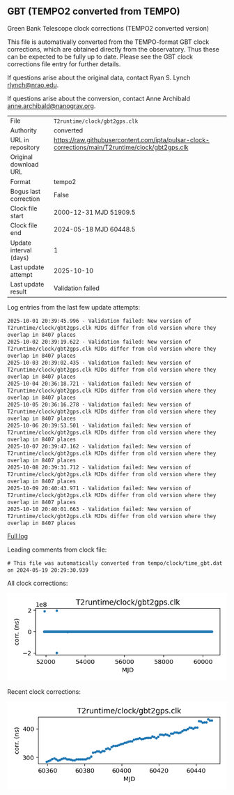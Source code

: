
## GBT (TEMPO2 converted from TEMPO)

Green Bank Telescope clock corrections (TEMPO2 converted version)

This file is automativally converted from the TEMPO-format GBT
clock corrections, which are obtained directly from the observatory.
Thus these can be expected to be fully up to date. Please see the
GBT clock corrections file entry for further details.

If questions arise about the original data, contact Ryan S. Lynch
<rlynch@nrao.edu>.

If questions arise about the conversion, contact Anne Archibald
<anne.archibald@nanograv.org>.

|     |     |
|:--- |:--- |
| File | `T2runtime/clock/gbt2gps.clk` |
| Authority | converted |
| URL in repository | <https://raw.githubusercontent.com/ipta/pulsar-clock-corrections/main/T2runtime/clock/gbt2gps.clk> |
| Original download URL | <None> |
| Format | tempo2 |
| Bogus last correction | False |
| Clock file start | 2000-12-31 MJD 51909.5 |
| Clock file end | 2024-05-18 MJD 60448.5 |
| Update interval (days) | 1 |
| Last update attempt | 2025-10-10 |
| Last update result | Validation failed |

Log entries from the last few update attempts:
```
2025-10-01 20:39:45.996 - Validation failed: New version of T2runtime/clock/gbt2gps.clk MJDs differ from old version where they overlap in 8407 places
2025-10-02 20:39:19.622 - Validation failed: New version of T2runtime/clock/gbt2gps.clk MJDs differ from old version where they overlap in 8407 places
2025-10-03 20:39:02.435 - Validation failed: New version of T2runtime/clock/gbt2gps.clk MJDs differ from old version where they overlap in 8407 places
2025-10-04 20:36:18.721 - Validation failed: New version of T2runtime/clock/gbt2gps.clk MJDs differ from old version where they overlap in 8407 places
2025-10-05 20:36:16.278 - Validation failed: New version of T2runtime/clock/gbt2gps.clk MJDs differ from old version where they overlap in 8407 places
2025-10-06 20:39:53.501 - Validation failed: New version of T2runtime/clock/gbt2gps.clk MJDs differ from old version where they overlap in 8407 places
2025-10-07 20:39:47.162 - Validation failed: New version of T2runtime/clock/gbt2gps.clk MJDs differ from old version where they overlap in 8407 places
2025-10-08 20:39:31.712 - Validation failed: New version of T2runtime/clock/gbt2gps.clk MJDs differ from old version where they overlap in 8407 places
2025-10-09 20:40:43.971 - Validation failed: New version of T2runtime/clock/gbt2gps.clk MJDs differ from old version where they overlap in 8407 places
2025-10-10 20:40:01.663 - Validation failed: New version of T2runtime/clock/gbt2gps.clk MJDs differ from old version where they overlap in 8407 places
```
[Full log](https://raw.githubusercontent.com/ipta/pulsar-clock-corrections/main/log/T2runtime/clock/gbt2gps.clk.log)

Leading comments from clock file:

    # This file was automatically converted from tempo/clock/time_gbt.dat on 2024-05-19 20:29:30.939



All clock corrections:

![plot of all clock corrections](gbt2gps.clk.png "All corrections")

Recent clock corrections:

![plot of recent clock corrections](gbt2gps.clk.short.png "Recent corrections")


